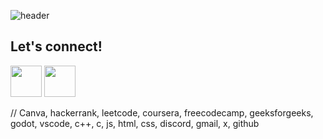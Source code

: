 ![header](https://capsule-render.vercel.app/api?type=wave&color=auto&height=300&section=header&text=Hey%20there!&fontSize=90)

<h2>Let's connect!</h2>

<a href="https://www.linkedin.com/in/malhotra-arushi/"><img height="50" src="https://img.shields.io/badge/linkedin-%230077B5.svg?style=for-the-badge&logo=linkedin&logoColor=white"></a>
<a href="https://arushi.hashnode.dev/"><img height="50" src="https://img.shields.io/badge/Hashnode-2962FF?style=for-the-badge&logo=hashnode&logoColor=white"></a>



// Canva, hackerrank, leetcode, coursera, freecodecamp, geeksforgeeks, godot, vscode, c++, c, js, html, css, discord, gmail, x, github
